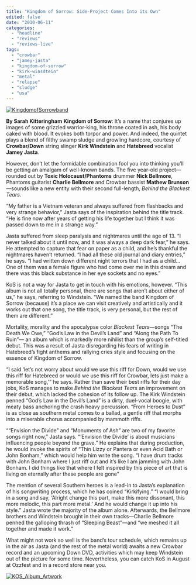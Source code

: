 ```yaml
---
title: "Kingdom of Sorrow: Side-Project Comes Into its Own"
edited: false
date: "2010-06-11"
categories:
  - "headline"
  - "reviews"
  - "reviews-live"
tags:
  - "crowbar"
  - "jamey-jasta"
  - "kingdom-of-sorrow"
  - "kirk-winsdtein"
  - "metal"
  - "relapse"
  - "sludge"
  - "usa"
---
```


[![KingdomofSorrowband](http://www.hellbound.ca/wp-content/uploads/2010/06/KingdomofSorrowband-300x200.jpg "KingdomofSorrowband")](http://www.hellbound.ca/wp-content/uploads/2010/06/KingdomofSorrowband.jpg)

**By Sarah Kitteringham** **Kingdom of Sorrow**: It’s a name that conjures up images of some grizzled warrior-king, his throne coated in ash, his body caked with blood. It evokes both torpor and power. And indeed, the quintet plays a blend of filthy swamp sludge and growling hardcore, courtesy of **Crowbar/Down** string slinger **Kirk Windstein** and **Hatebreed** vocalist **Jamey Jasta**.

However, don’t let the formidable combination fool you into thinking you’ll be getting an amalgam of well-known bands. The five year-old project—rounded out by **Toxic Holocaust/Phantoms** drummer **Nick Bellmore**, Phantoms guitarist **Charlie Bellmore** and Crowbar bassist **Mathew Brunson**—sounds like a new entity with their second full-length, _Behind the Blackest Tears_.

“My father is a Vietnam veteran and always suffered from flashbacks and very strange behavior,” Jasta says of the inspiration behind the title track. “He is fine now after years of getting his life together but I think it was passed down to me in a strange way.” 

Jasta suffered from sleep paralysis and nightmares until the age of 13. “I never talked about it until now, and it was always a deep dark fear,” he says. He attempted to capture that fear on paper as a child, and he’s thankful the nightmares haven’t returned. “I had all these old journal and diary entries,” he says. “I had written down different night terrors that I had as a child… One of them was a female figure who had come over me in this dream and there was this black substance in her eye sockets and no eyes.”

KoS is not a way for Jasta to get in touch with his emotions, however. “This album is not all totally personal, there are songs that aren’t about either of us,” he says, referring to Windstein. “We named the band Kingdom of Sorrow (because) it’s a place we can visit creatively and artistically and it works out that one song, the title track, is very personal, but the rest of them are different.”

Mortality, morality and the apocalypse color _Blackest Tears_—songs “The Death We Owe,” “God’s Law in the Devil’s Land” and “Along the Path To Ruin”— an album which is markedly more nihilist than the group’s self-titled debut. This was a result of Jasta disregarding his fears of writing in Hatebreed’s fight anthems and rallying cries style and focusing on the essence of Kingdom of Sorrow.

“I said ‘let’s not worry about would we use this riff for Down, would we use this riff for Hatebreed or would we use this riff for Crowbar, lets just make a memorable song,’” he says. Rather than save their best riffs for their day jobs, KoS manages to make _Behind the Blackest Tears_ an improvement on their debut, which lacked the cohesion of its follow up. The Kirk Windstein penned “God’s Law in the Devil’s Land” is a dirty, duel-vocal boogie, with meaty bass anchoring the crash heavy percussion. “From Heroes to Dust” is as close as southern metal comes to a ballad, a gentle riff that morphs into a miserable chorus accompanied by mammoth riffs.

““Envision the Divide” and “Monuments of Ash” are two of my favorite songs right now,” Jasta says. “’Envision the Divide’ is about musicians influencing people beyond the grave.” He explains that during production, he would invoke the spirits of “Thin Lizzy or Pantera or even Acid Bath or John Bonham,” which would help him write the song. “I have drum tracks with John Bonham where I just riff out and it’s like I am jamming with John Bonham. I did things like that where I felt inspired by this piece of art that is living on eternally after these people are gone”

The mention of several Southern heroes is a lead-in to Jasta’s explanation of his songwriting process, which he has coined “Kirkifying.” “I would bring in a song and say, ‘Alright change this part, make this more dissonant, this more melodic, this part more metal.’ And he would change it up into his style.” Jasta wrote the majority of the album alone. Afterwards, the Bellmore brothers and Windstein brought in their own tracks—Charlie Bellmore penned the galloping thrash of “Sleeping Beast”—and “we meshed it all together and made it work.”

What might not work so well is the band’s tour schedule, which remains up in the air as Jasta (and the rest of the metal world) awaits a new Crowbar record and an upcoming Down DVD, activities which may keep Windstein out of the picture for some time. Nevertheless, you can catch KoS in August at Ozzfest and in a record store near you.

[![KOS_Album_Artwork](http://www.hellbound.ca/wp-content/uploads/2010/06/KOS_Album_Artwork-300x300.jpg "KOS_Album_Artwork")](http://www.hellbound.ca/wp-content/uploads/2010/06/KOS_Album_Artwork.jpg)
